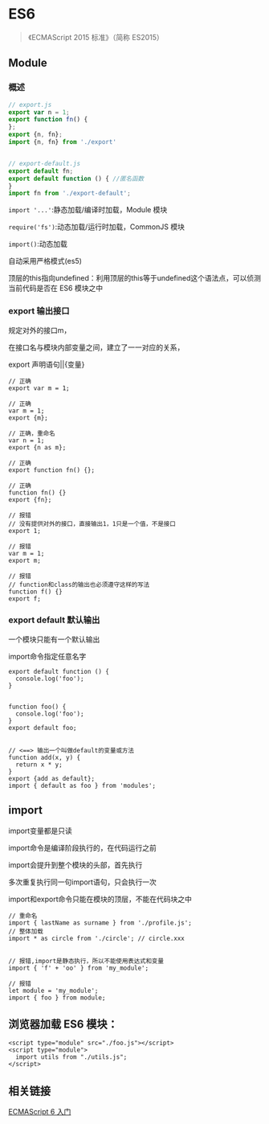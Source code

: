 # ES6

>《ECMAScript 2015 标准》（简称 ES2015）


## Module

### 概述
```javascript
// export.js
export var n = 1;
export function fn() {
};
export {n, fn};
import {n, fn} from './export'


// export-default.js
export default fn;
export default function () { //匿名函数
}
import fn from './export-default';
```



`import '...'`:静态加载/编译时加载，Module 模块

`require('fs')`:动态加载/运行时加载，CommonJS 模块

`import()`:动态加载

自动采用严格模式(es5)

顶层的this指向undefined：利用顶层的this等于undefined这个语法点，可以侦测当前代码是否在 ES6 模块之中


### export 输出接口
规定对外的接口m，

在接口名与模块内部变量之间，建立了一一对应的关系，

export 声明语句||{变量}
```
// 正确
export var m = 1;

// 正确
var m = 1;
export {m};

// 正确，重命名
var n = 1;
export {n as m};

// 正确
export function fn() {};

// 正确
function fn() {}
export {fn};
```


```
// 报错
// 没有提供对外的接口，直接输出1，1只是一个值，不是接口
export 1;

// 报错
var m = 1;
export m;

// 报错
// function和class的输出也必须遵守这样的写法
function f() {}
export f;

```


### export default 默认输出
一个模块只能有一个默认输出

import命令指定任意名字
```
export default function () {
  console.log('foo');
}


function foo() {
  console.log('foo');
}
export default foo;


// <==> 输出一个叫做default的变量或方法
function add(x, y) {
  return x * y;
}
export {add as default};
import { default as foo } from 'modules';
```

## import
import变量都是只读

import命令是编译阶段执行的，在代码运行之前

import会提升到整个模块的头部，首先执行

多次重复执行同一句import语句，只会执行一次

import和export命令只能在模块的顶层，不能在代码块之中
```
// 重命名
import { lastName as surname } from './profile.js';
// 整体加载
import * as circle from './circle'; // circle.xxx


// 报错,import是静态执行，所以不能使用表达式和变量
import { 'f' + 'oo' } from 'my_module';

// 报错
let module = 'my_module';
import { foo } from module;
```



## 浏览器加载 ES6 模块：
```
<script type="module" src="./foo.js"></script>
<script type="module">
  import utils from "./utils.js";
</script>
```


## 相关链接

[ECMAScript 6 入门](http://es6.ruanyifeng.com/#docs/module#export-%E5%91%BD%E4%BB%A4)